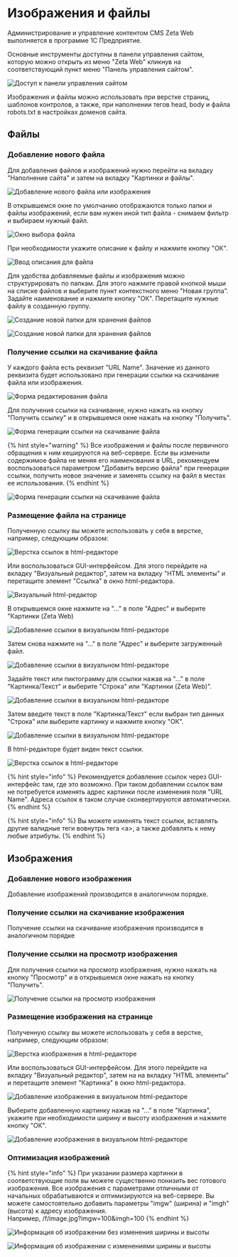 # Изображения и файлы

Администрирование и управление контентом CMS Zeta Web выполняется в программе 1С Предприятие.

Основные инструменты доступны в панели управления сайтом, которую можно открыть из меню "Zeta Web" кликнув на соответствующий пункт меню "Панель управления сайтом".



![&#x414;&#x43E;&#x441;&#x442;&#x443;&#x43F; &#x43A; &#x43F;&#x430;&#x43D;&#x435;&#x43B;&#x438; &#x443;&#x43F;&#x440;&#x430;&#x432;&#x43B;&#x435;&#x43D;&#x438;&#x44F; &#x441;&#x430;&#x439;&#x442;&#x43E;&#x43C;](../.gitbook/assets/image%20%28171%29.png)

Изображения и файлы можно использовать при верстке страниц, шаблонов контролов, а также, при наполнении тегов head, body и файла robots.txt в настройках доменов сайта.

## Файлы

### Добавление нового файла

Для добавления файлов и изображений нужно перейти на вкладку "Наполнение сайта" и затем на вкладку "Картинки и файлы".

![&#x414;&#x43E;&#x431;&#x430;&#x432;&#x43B;&#x435;&#x43D;&#x438;&#x435; &#x43D;&#x43E;&#x432;&#x43E;&#x433;&#x43E; &#x444;&#x430;&#x439;&#x43B;&#x430; &#x438;&#x43B;&#x438; &#x438;&#x437;&#x43E;&#x431;&#x440;&#x430;&#x436;&#x435;&#x43D;&#x438;&#x44F;](../.gitbook/assets/image%20%28228%29.png)

В открывшемся окне по умолчанию отображаются только папки и файлы изображений, если вам нужен иной тип файла - снимаем фильтр и выбираем нужный файл.

![&#x41E;&#x43A;&#x43D;&#x43E; &#x432;&#x44B;&#x431;&#x43E;&#x440;&#x430; &#x444;&#x430;&#x439;&#x43B;&#x430;](../.gitbook/assets/image%20%28550%29.png)

При необходимости укажите описание к файлу и нажмите кнопку "ОК".

![&#x412;&#x432;&#x43E;&#x434; &#x43E;&#x43F;&#x438;&#x441;&#x430;&#x43D;&#x438;&#x44F; &#x434;&#x43B;&#x44F; &#x444;&#x430;&#x439;&#x43B;&#x430;](../.gitbook/assets/image%20%28281%29.png)

Для удобства добавляемые файлы и изображения можно структурировать по папкам. Для этого нажмите правой кнопкой мыши на списке файлов и выберите пункт контекстного меню "Новая группа".  Задайте наименование и нажмите кнопку "ОК". Перетащите нужные файлу в созданную группу.

![&#x421;&#x43E;&#x437;&#x434;&#x430;&#x43D;&#x438;&#x435; &#x43D;&#x43E;&#x432;&#x43E;&#x439; &#x43F;&#x430;&#x43F;&#x43A;&#x438; &#x434;&#x43B;&#x44F; &#x445;&#x440;&#x430;&#x43D;&#x435;&#x43D;&#x438;&#x44F; &#x444;&#x430;&#x439;&#x43B;&#x43E;&#x432;](../.gitbook/assets/image%20%28327%29.png)

![&#x421;&#x43E;&#x437;&#x434;&#x430;&#x43D;&#x438;&#x435; &#x43D;&#x43E;&#x432;&#x43E;&#x439; &#x43F;&#x430;&#x43F;&#x43A;&#x438; &#x434;&#x43B;&#x44F; &#x445;&#x440;&#x430;&#x43D;&#x435;&#x43D;&#x438;&#x44F; &#x444;&#x430;&#x439;&#x43B;&#x43E;&#x432;](../.gitbook/assets/image%20%28141%29.png)

### Получение ссылки на скачивание файла

У каждого файла есть реквизит "URL Name". Значение из данного реквизита будет использовано при генерации ссылки на скачивание файла или изображения.

![&#x424;&#x43E;&#x440;&#x43C;&#x430; &#x440;&#x435;&#x434;&#x430;&#x43A;&#x442;&#x438;&#x440;&#x43E;&#x432;&#x430;&#x43D;&#x438;&#x44F; &#x444;&#x430;&#x439;&#x43B;&#x430;](../.gitbook/assets/image%20%28420%29.png)

Для получения ссылки на скачивание, нужно нажать на кнопку "Получить ссылку" и в открывшемся окне нажать на кнопку "Получить".

![&#x424;&#x43E;&#x440;&#x43C;&#x430; &#x433;&#x435;&#x43D;&#x435;&#x440;&#x430;&#x446;&#x438;&#x438; &#x441;&#x441;&#x44B;&#x43B;&#x43A;&#x438; &#x43D;&#x430; &#x441;&#x43A;&#x430;&#x447;&#x438;&#x432;&#x430;&#x43D;&#x438;&#x435; &#x444;&#x430;&#x439;&#x43B;&#x430;](../.gitbook/assets/image%20%28347%29.png)

{% hint style="warning" %}
Все изображения и файлы после первичного обращения к ним кешируются на веб-сервере. Если вы изменили содержимое файла не меняя его наименования в URL, рекомендуем воспользоваться параметром "Добавить версию файла" при генерации ссылки, получить новое значение и заменять ссылку на файл в местах ее использования.
{% endhint %}

![&#x424;&#x43E;&#x440;&#x43C;&#x430; &#x433;&#x435;&#x43D;&#x435;&#x440;&#x430;&#x446;&#x438;&#x438; &#x441;&#x441;&#x44B;&#x43B;&#x43A;&#x438; &#x43D;&#x430; &#x441;&#x43A;&#x430;&#x447;&#x438;&#x432;&#x430;&#x43D;&#x438;&#x435; &#x444;&#x430;&#x439;&#x43B;&#x430;](../.gitbook/assets/image%20%2826%29.png)

### Размещение файла на странице

Полученную ссылку вы можете использовать у себя в верстке, например, следующим образом:

![&#x412;&#x435;&#x440;&#x441;&#x442;&#x43A;&#x430; &#x441;&#x441;&#x44B;&#x43B;&#x43E;&#x43A; &#x432; html-&#x440;&#x435;&#x434;&#x430;&#x43A;&#x442;&#x43E;&#x440;&#x435;](../.gitbook/assets/image%20%28225%29.png)

Или воспользоваться GUI-интерфейсом. Для этого перейдите на вкладку "Визуальный редактор", затем на вкладку "HTML элементы" и перетащите элемент "Ссылка" в окно html-редактора.  


![&#x412;&#x438;&#x437;&#x443;&#x430;&#x43B;&#x44C;&#x43D;&#x44B;&#x439; html-&#x440;&#x435;&#x434;&#x430;&#x43A;&#x442;&#x43E;&#x440;](../.gitbook/assets/image%20%28528%29.png)

В открывшемся окне нажмите на "..." в поле "Адрес" и выберите "Картинки \(Zeta Web\)

![&#x414;&#x43E;&#x431;&#x430;&#x432;&#x43B;&#x435;&#x43D;&#x438;&#x435; &#x441;&#x441;&#x44B;&#x43B;&#x43A;&#x438; &#x432; &#x432;&#x438;&#x437;&#x443;&#x430;&#x43B;&#x44C;&#x43D;&#x43E;&#x43C; html-&#x440;&#x435;&#x434;&#x430;&#x43A;&#x442;&#x43E;&#x440;&#x435;](../.gitbook/assets/image%20%28270%29.png)

Затем снова нажмите на "..." в поле "Адрес" и выберите загруженный файл.

![&#x414;&#x43E;&#x431;&#x430;&#x432;&#x43B;&#x435;&#x43D;&#x438;&#x435; &#x441;&#x441;&#x44B;&#x43B;&#x43A;&#x438; &#x432; &#x432;&#x438;&#x437;&#x443;&#x430;&#x43B;&#x44C;&#x43D;&#x43E;&#x43C; html-&#x440;&#x435;&#x434;&#x430;&#x43A;&#x442;&#x43E;&#x440;&#x435;](../.gitbook/assets/image%20%28190%29.png)

Задайте текст или пиктограмму для ссылки нажав на "..." в поле "Картинка/Текст" и выберите "Строка" или "Картинки \(Zeta Web\)".

![&#x414;&#x43E;&#x431;&#x430;&#x432;&#x43B;&#x435;&#x43D;&#x438;&#x435; &#x441;&#x441;&#x44B;&#x43B;&#x43A;&#x438; &#x432; &#x432;&#x438;&#x437;&#x443;&#x430;&#x43B;&#x44C;&#x43D;&#x43E;&#x43C; html-&#x440;&#x435;&#x434;&#x430;&#x43A;&#x442;&#x43E;&#x440;&#x435;](../.gitbook/assets/image%20%28397%29.png)

Затем введите текст в поле "Картинка/Текст" если выбран тип данных "Строка" или выберите картинку и нажмите кнопку "ОК".

![&#x414;&#x43E;&#x431;&#x430;&#x432;&#x43B;&#x435;&#x43D;&#x438;&#x435; &#x441;&#x441;&#x44B;&#x43B;&#x43A;&#x438; &#x432; &#x432;&#x438;&#x437;&#x443;&#x430;&#x43B;&#x44C;&#x43D;&#x43E;&#x43C; html-&#x440;&#x435;&#x434;&#x430;&#x43A;&#x442;&#x43E;&#x440;&#x435;](../.gitbook/assets/image%20%28546%29.png)

В  html-редакторе будет виден текст ссылки.

![&#x412;&#x435;&#x440;&#x441;&#x442;&#x43A;&#x430; &#x441;&#x441;&#x44B;&#x43B;&#x43E;&#x43A; &#x432; html-&#x440;&#x435;&#x434;&#x430;&#x43A;&#x442;&#x43E;&#x440;&#x435;](../.gitbook/assets/image%20%28464%29.png)

{% hint style="info" %}
Рекомендуется добавление ссылок через GUI-интерфейс там, где это возможно. При таком добавлении ссылок вам не потребуется изменять адрес картинки после изменения поля "URL Name". Адреса ссылок в таком случае сконвертируются автоматически.
{% endhint %}

{% hint style="info" %}
Вы можете изменять текст ссылки, вставлять другие валидные теги вовнутрь тега &lt;a&gt;, а также добавлять к нему любые атрибуты.
{% endhint %}

## Изображения

### Добавление нового изображения

Добавление изображений производится в аналогичном порядке.

### Получение ссылки на скачивание изображения

Получение ссылки на скачивание изображения производится в аналогичном порядке

### Получение ссылки на просмотр изображения

Для получения ссылки на просмотр изображения, нужно нажать на кнопку "Просмотр" и в открывшемся окне нажать на кнопку "Получить".

![&#x41F;&#x43E;&#x43B;&#x443;&#x447;&#x435;&#x43D;&#x438;&#x435; &#x441;&#x441;&#x44B;&#x43B;&#x43A;&#x438; &#x43D;&#x430; &#x43F;&#x440;&#x43E;&#x441;&#x43C;&#x43E;&#x442;&#x440; &#x438;&#x437;&#x43E;&#x431;&#x440;&#x430;&#x436;&#x435;&#x43D;&#x438;&#x44F;](../.gitbook/assets/image%20%28172%29.png)

### Размещение изображения на странице

Полученную ссылку вы можете использовать у себя в верстке, например, следующим образом:

![&#x412;&#x435;&#x440;&#x441;&#x442;&#x43A;&#x430; &#x438;&#x437;&#x43E;&#x431;&#x440;&#x430;&#x436;&#x435;&#x43D;&#x438;&#x44F; &#x432; html-&#x440;&#x435;&#x434;&#x430;&#x43A;&#x442;&#x43E;&#x440;&#x435;](../.gitbook/assets/image%20%28253%29.png)

Или воспользоваться GUI-интерфейсом. Для этого перейдите на вкладку "Визуальный редактор", затем на на вкладку "HTML элементы" и перетащите элемент "Картинка" в окно html-редактора.

![&#x414;&#x43E;&#x431;&#x430;&#x432;&#x43B;&#x435;&#x43D;&#x438;&#x435; &#x438;&#x437;&#x43E;&#x431;&#x440;&#x430;&#x436;&#x435;&#x43D;&#x438;&#x44F; &#x432; &#x432;&#x438;&#x437;&#x443;&#x430;&#x43B;&#x44C;&#x43D;&#x43E;&#x43C; html-&#x440;&#x435;&#x434;&#x430;&#x43A;&#x442;&#x43E;&#x440;&#x435;](../.gitbook/assets/image%20%2867%29.png)

Выберите добавленную картинку нажав на "..." в поле "Картинка", укажите при необходимости ширину и высоту изображения и нажмите кнопку "ОК".

![&#x414;&#x43E;&#x431;&#x430;&#x432;&#x43B;&#x435;&#x43D;&#x438;&#x435; &#x438;&#x437;&#x43E;&#x431;&#x440;&#x430;&#x436;&#x435;&#x43D;&#x438;&#x44F; &#x432; &#x432;&#x438;&#x437;&#x443;&#x430;&#x43B;&#x44C;&#x43D;&#x43E;&#x43C; html-&#x440;&#x435;&#x434;&#x430;&#x43A;&#x442;&#x43E;&#x440;&#x435;](../.gitbook/assets/image%20%28438%29.png)

### Оптимизация изображений

{% hint style="info" %}
При указании размера картинки в соответствующие поля вы можете существенно понизить вес готового изображения. Все изображения с параметрами отличными от начальных обрабатываются и оптимизируются на веб-сервере. Вы можете самостоятельно добавить параметры "imgw" \(ширина\) и "imgh" \(высота\) к адресу изображения.   
Например, /f/image.jpg?imgw=100&imgh=100
{% endhint %}

![&#x418;&#x43D;&#x444;&#x43E;&#x440;&#x43C;&#x430;&#x446;&#x438;&#x44F; &#x43E;&#x431; &#x438;&#x437;&#x43E;&#x431;&#x440;&#x430;&#x436;&#x435;&#x43D;&#x438;&#x438; &#x431;&#x435;&#x437; &#x438;&#x437;&#x43C;&#x435;&#x43D;&#x435;&#x43D;&#x438;&#x44F; &#x448;&#x438;&#x440;&#x438;&#x43D;&#x44B; &#x438; &#x432;&#x44B;&#x441;&#x43E;&#x442;&#x44B;](../.gitbook/assets/image%20%28371%29.png)

![&#x418;&#x43D;&#x444;&#x43E;&#x440;&#x43C;&#x430;&#x446;&#x438;&#x44F; &#x43E;&#x431; &#x438;&#x437;&#x43E;&#x431;&#x440;&#x430;&#x436;&#x435;&#x43D;&#x438;&#x438; &#x441; &#x438;&#x437;&#x43C;&#x435;&#x43D;&#x435;&#x43D;&#x438;&#x44F;&#x43C;&#x438; &#x448;&#x438;&#x440;&#x438;&#x43D;&#x44B; &#x438; &#x432;&#x44B;&#x441;&#x43E;&#x442;&#x44B;](../.gitbook/assets/image%20%28176%29.png)

